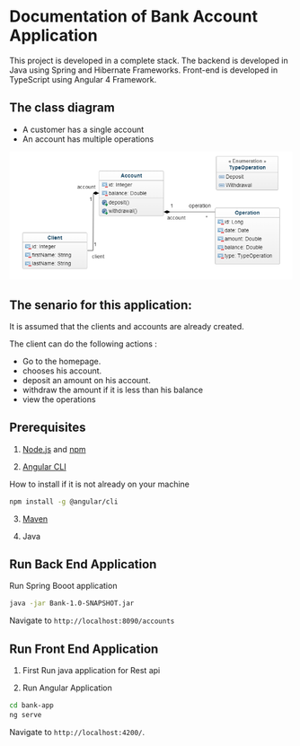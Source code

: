 
# Documentation of Bank Account Application

This project is developed in a complete stack.
The backend is developed in Java using Spring and Hibernate Frameworks.
Front-end is developed in TypeScript using Angular 4 Framework.

## The class diagram

- A customer has a single account
- An account has multiple operations

![Class Diagram ](./diagramClass.png)

## The senario for this application:

It is assumed that the clients and accounts are already created.

The client can do the following actions :

- Go to the homepage.
- chooses his account.
- deposit an amount on his account.
- withdraw the amount if it is less than his balance
- view the operations

## Prerequisites
 
1. [Node.js](https://github.com/nodejs/node) 
and [npm](https://github.com/npm/npm) 

2. [Angular CLI](https://github.com/angular/angular-cli) 

 How to install if it is not already on your machine

```bash
npm install -g @angular/cli
```

3. [Maven](https://github.com/apache/maven)
  
4. Java 


## Run Back End Application

Run Spring Booot application 

```bash
java -jar Bank-1.0-SNAPSHOT.jar
```
Navigate to `http://localhost:8090/accounts`

## Run Front End Application

1. First Run java application for Rest api

2. Run Angular Application

```bash
cd bank-app
ng serve
```
Navigate to `http://localhost:4200/`.
















